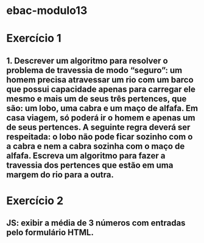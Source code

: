 # ebac-modulo13

# Exercício 1

## 1. Descrever um algoritmo para resolver o problema de travessia de modo “seguro”: um homem precisa atravessar um rio com um barco que possui capacidade apenas para carregar ele mesmo e mais um de seus três pertences, que são: um lobo, uma cabra e um maço de alfafa. Em casa viagem, só poderá ir o homem e apenas um de seus pertences. A seguinte regra deverá ser respeitada: o lobo não pode ficar sozinho com o a cabra e nem a cabra sozinha com o maço de alfafa. Escreva um algoritmo para fazer a travessia dos pertences que estão em uma margem do rio para a outra. 

# Exercício 2

## JS: exibir a média de 3 números com entradas pelo formulário HTML.